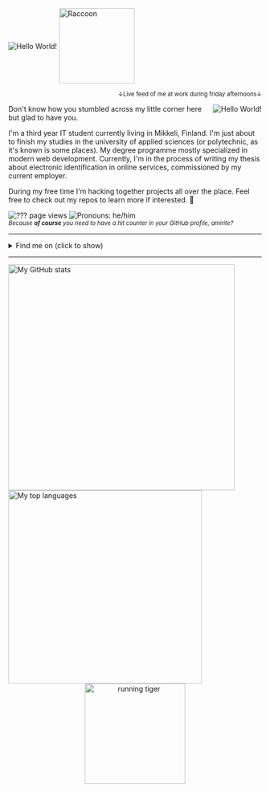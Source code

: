 <div>
    <img src="https://jaha1.mbnet.fi/kuvat/oie_cEqh0sjvGOAc.gif" align="center" alt="Hello World!" />
    <img src="https://media.giphy.com/media/oehyAgfgidCgg/source.gif" width="150" align="center" alt="Raccoon" />
</div>

<p align="right"><sub>&darr;Live feed of me at work during friday afternoons&darr;</sub></p>
<img src="https://jaha1.mbnet.fi/kuvat/coder.gif" align="right" alt="Hello World!" />

Don't know how you stumbled across my little corner here but glad to have you.

I'm a third year IT student currently living in Mikkeli, Finland. I'm just about to finish my studies in the university of applied sciences (or polytechnic, as     it's known is some places). My degree programme mostly specialized in modern web development. Currently, I'm in the process of writing my thesis about electronic identification in online services, commissioned by my current employer.

During my free time I'm hacking together projects all over the place. Feel free to check out my repos to learn more if interested. 🙂

<p>
    <img src="https://dyn.kissakala.fi:8080/latest.svg" alt="??? page views" />
    <img src="https://img.shields.io/static/v1?label=Pronouns&message=he%2Fhim&style=plastic&cacheSeconds=7200" alt="Pronouns: he/him" />
    <br />
    <sub><em>Because <b>of course</b> you need to have a hit counter in your GitHub profile, amirite?</em></sub>
</p>

- - - -

<details>
    <summary>Find me on (click to show)</summary>
    <br />
    <a align="left" href="mailto:haiko.jani@gmail.com"><img src="https://img.shields.io/static/v1?label=&message=haiko.jani@gmail.com&color=D44638&labelColor=C6C6C6&style=flat&logo=gmail" alt="Email" /></a>
    &nbsp;
    <a align="left" href="https://t.me/JakeRaccoon"><img src="https://img.shields.io/static/v1?label=&message=JakeRaccoon&color=0088cc&style=flat&logo=telegram" alt="Telegram" /></a>
    &nbsp;
    <a align="left" href="https://www.facebook.com/jani.haiko.1/"><img src="https://img.shields.io/static/v1?label=&message=Jani%20Haiko&color=898F9C&style=flat&logo=facebook" alt="Facebook" /></a>
    &nbsp;
    <span align="left"><img src="https://img.shields.io/static/v1?label=&message=JaHa1%237282&color=2C2F33&style=flat&logo=discord" alt="Discord" /></span>
    &nbsp;
    <a align="left" href="https://steamcommunity.com/id/hiilivety/"><img src="https://img.shields.io/static/v1?label=&message=DisasterMaster&color=1b2838&style=flat&logo=steam" alt="Steam" /></a>
    &nbsp;
    <a align="left" href="https://www.linkedin.com/in/janihaiko/"><img src="https://img.shields.io/static/v1?label=LinkedIn&message=29&style=social&logo=linkedin" alt="LinkedIn" /></a>
</details>

- - - -

<img align="left" width="450" src="https://github-readme-stats.vercel.app/api?username=ojaha065&count_private=true&show_icons=true&theme=vue&include_all_commits=true" alt="My GitHub stats" />
<img align="left" width="385" src="https://github-readme-stats.vercel.app/api/top-langs/?username=ojaha065&hide=ShaderLab,GLSL,HLSL&langs_count=10&layout=compact&hide_border=true" alt="My top languages" />

<p align="center"><img src="https://media.giphy.com/media/zmFLRuhZ3DNM4/source.gif" width="200" alt="running tiger" /></p>

